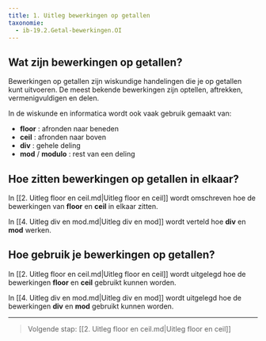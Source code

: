 ```yaml
---
title: 1. Uitleg bewerkingen op getallen
taxonomie:
  - ib-19.2.Getal-bewerkingen.OI
---
```


## Wat zijn bewerkingen op getallen?

Bewerkingen op getallen zijn wiskundige handelingen die je op getallen
kunt uitvoeren. De meest bekende bewerkingen zijn  optellen,
aftrekken, vermenigvuldigen en delen.

In de wiskunde en informatica wordt ook vaak gebruik gemaakt van:

- **floor** : afronden naar beneden
- **ceil** : afronden naar boven
- **div** : gehele deling
- **mod** / **modulo** : rest van een deling


## Hoe zitten bewerkingen op getallen in elkaar?

In [[2. Uitleg floor en ceil.md|Uitleg floor en ceil]] wordt
omschreven hoe de bewerkingen van **floor** en **ceil** in elkaar
zitten.

In [[4. Uitleg div en mod.md|Uitleg div en mod]] wordt verteld hoe
**div** en **mod** werken.

## Hoe gebruik je bewerkingen op getallen?

In [[2. Uitleg floor en ceil.md|Uitleg floor en ceil]] wordt
uitgelegd hoe de bewerkingen **floor** en **ceil** gebruikt kunnen
worden.

In [[4. Uitleg div en mod.md|Uitleg div en mod]] wordt uitgelegd hoe
de bewerkingen **div** en **mod** gebruikt kunnen worden.

---

> Volgende stap: [[2. Uitleg floor en ceil.md|Uitleg floor en ceil]]
